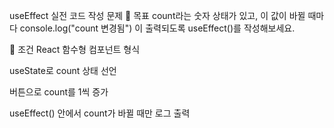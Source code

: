 useEffect 실전 코드 작성 문제
🎯 목표
count라는 숫자 상태가 있고, 이 값이 바뀔 때마다 console.log("count 변경됨") 이 출력되도록 useEffect()를 작성해보세요.

🔧 조건
React 함수형 컴포넌트 형식

useState로 count 상태 선언

버튼으로 count를 1씩 증가

useEffect() 안에서 count가 바뀔 때만 로그 출력
